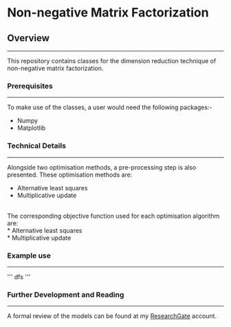 # Non-negative Matrix Factorization

## Overview 
________________________________________________________________________________________________________________________________________
This repository contains classes for the dimension reduction technique of non-negative matrix factorization. 

### Prerequisites
________________________________________________________________________________________________________________________________________
To make use of the classes, a user would need the following packages:-
* Numpy   
* Matplotlib 
 


### Technical Details 
________________________________________________________________________________________________________________________________________
Alongside two optimisation methods, a pre-processing step is also presented. These optimisation methods are: 

* Alternative least squares<br>
* Multiplicative update 
<br>
The corresponding objective function used for each optimisation algorithm are:
<br>
* Alternative least squares <br>
* Multiplicative update <br>

### Example use
_______________________________________________________________________________________________________________________________________
'''
dfs
'''

### Further Development and Reading
________________________________________________________________________________________________________________________________________
A formal review of the models can be found at my <a href="https://www.researchgate.net/publication/338197703_Non-negative_Matrix_Factorization">ResearchGate</a> account.

        


